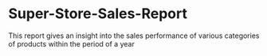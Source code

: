 # Super-Store-Sales-Report
This report gives an insight into the sales performance of various categories of products within the period of a year
